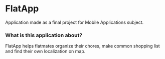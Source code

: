 # FlatApp
Application made as a final project for Mobile Applications subject.

### What is this application about?
FlatApp helps flatmates organize their chores, make common shopping list and find their own localization on map.
